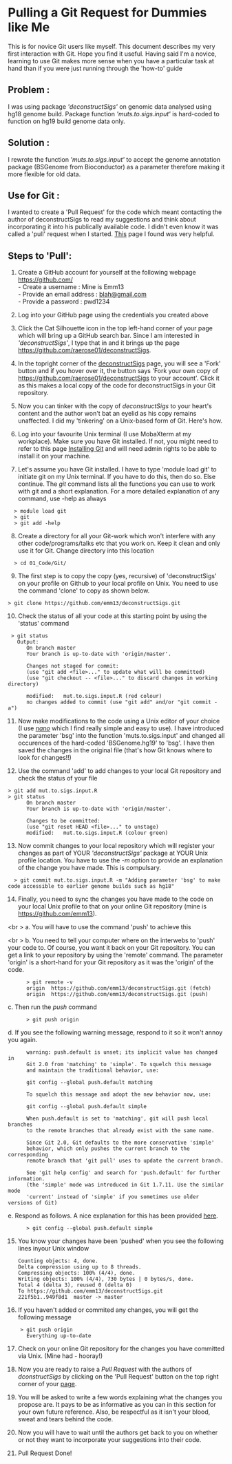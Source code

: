# Pulling a Git Request for Dummies like Me

This is for novice Git users like myself. This document describes my very first interaction with Git. Hope you find it useful. 
Having said I'm a novice, learning to use Git makes more sense when you have a particular task at hand than if you were just running through the 'how-to' guide

Problem :
---------
I was using package _'deconstructSigs'_ on genomic data analysed using hg18 genome build. Package function _'muts.to.sigs.input'_ is hard-coded to function on hg19 build genome data only. 

Solution : 
----------
I rewrote the function _'muts.to.sigs.input'_ to accept the genome annotation package (BSGenome from Bioconductor) as a parameter therefore making it more flexible for old data. 

Use for Git :
--------------
I wanted to create a 'Pull Request' for the code which meant contacting the author of deconstructSigs to read my suggestions and think about incorporating it into his publically available code. I didn't even know it was called a 'pull' request when I started. [This](http://kbroman.org/github_tutorial/pages/fork.html) page I found was very helpful.

Steps to 'Pull':
----------------
1. Create a GitHub account for yourself at the following webpage https://github.com/
  <br/>- Create a username : Mine is Emm13
  <br/>- Provide an email address : blah@gmail.com
  <br/>- Provide a password : pwd1234

2. Log into your GitHub page using the credentials you created above

3. Click the Cat Silhouette icon in the top left-hand corner of your page which will bring up a GitHub search bar. Since I am interested in _'deconstructSigs'_, I type that in and it brings up the page https://github.com/raerose01/deconstructSigs.

4. In the topright corner of the [deconstructSigs](https://github.com/raerose01/deconstructSigs) page, you will see a 'Fork' button and if you hover over it, the button says 'Fork your own copy of https://github.com/raerose01/deconstructSigs to your account'. Click it as this makes a local copy of the code for deconstructSigs in your Git repository.

5. Now you can tinker with the copy of _deconstructSigs_ to your heart's content and the author won't bat an eyelid as his copy remains unaffected. I did my 'tinkering' on a Unix-based form of Git. Here's how. 

6. Log into your favourite Unix terminal (I use MobaXterm  at my workplace). Make sure you have Git installed. If not, you might need to refer to this page [Installing Git](https://git-scm.com/book/en/v2/Getting-Started-Installing-Git) and will need admin rights to be able to install it on your machine. 

7. Let's assume you have Git installed. I have to type 'module load git' to initiate git on my Unix terminal. If you have to do this, then do so. Else continue. The _git_ command lists all the functions you can use to work with git and a short explanation. For a more detailed explanation of any command, use -help as always
  ```
    > module load git
    > git
    > git add -help
  ```

8. Create a directory for all your Git-work which won't interfere with any other code/programs/talks etc that you work on. Keep it clean and only use it for Git. Change directory into this location
  ```
    > cd 01_Code/Git/
  ```

9. The first step is to copy the copy (yes, recursive) of 'deconstructSigs' on your profile on Github to your local profile on Unix. You need to use the command 'clone' to copy as shown below. 
  ```  
  > git clone https://github.com/emm13/deconstructSigs.git
  ```    

10. Check the status of all your code at this starting point by using the 'status' command
  ```
   > git status
     Output:
        On branch master
        Your branch is up-to-date with 'origin/master'.
        
        Changes not staged for commit:
        (use "git add <file>..." to update what will be committed)
        (use "git checkout -- <file>..." to discard changes in working directory)
        
        modified:   mut.to.sigs.input.R (red colour)
        no changes added to commit (use "git add" and/or "git commit -a")
  ```

11. Now make modifications to the code using a Unix editor of your choice (I use [_nano_](https://www.nano-editor.org/) which I find really simple and easy to use). I have introduced the parameter 'bsg' into the function 'muts.to.sigs.input' and changed all occurences of the hard-coded 'BSGenome.hg19' to 'bsg'. I have then saved the changes in the original file (that's how Git knows where to look for changes!!)

12. Use the command 'add' to add changes to your local Git repository and check the status of your file
  ```  
  > git add mut.to.sigs.input.R
  > git status
        On branch master
        Your branch is up-to-date with 'origin/master'.
        
        Changes to be committed:
        (use "git reset HEAD <file>..." to unstage)
        modified:   mut.to.sigs.input.R (colour green)
  ```    
  
13. Now commit changes to your local repository which will register your changes as part of YOUR _'deconstructSigs'_ package at YOUR Unix profile location. You have to use the *-m* option to provide an explanation of the change you have made. This is compulsary. 
  ```
    > git commit mut.to.sigs.input.R -m "Adding parameter 'bsg' to make code accessible to earlier genome builds such as hg18"
  ```  
14. Finally, you need to sync the changes you have made to the code on your local Unix profile to that on your online Git repository (mine is https://github.com/emm13). 
  
  <br \>  a. You will have to use the command 'push' to achieve this
  
  <br \>  b. You need to tell your computer where on the interwebs to 'push' your code to. Of course, you want it back on your Git repository. You can get a link to your repository by using the 'remote' command. The parameter 'origin' is a short-hand for your Git repository as it was the 'origin' of the code. 
 
  ``` 
        > git remote -v
        origin  https://github.com/emm13/deconstructSigs.git (fetch)
        origin  https://github.com/emm13/deconstructSigs.git (push)
  ```
  
  c. Then run the _push_ command

  ```
        > git push origin
  ```
  
  d. If you see the following warning message, respond to it so it won't annoy you again. 
  ```
        warning: push.default is unset; its implicit value has changed in
        Git 2.0 from 'matching' to 'simple'. To squelch this message
        and maintain the traditional behavior, use:

        git config --global push.default matching

        To squelch this message and adopt the new behavior now, use:

        git config --global push.default simple

        When push.default is set to 'matching', git will push local branches
        to the remote branches that already exist with the same name.

        Since Git 2.0, Git defaults to the more conservative 'simple'
        behavior, which only pushes the current branch to the corresponding
        remote branch that 'git pull' uses to update the current branch.

        See 'git help config' and search for 'push.default' for further information.
        (the 'simple' mode was introduced in Git 1.7.11. Use the similar mode
        'current' instead of 'simple' if you sometimes use older versions of Git)
  ```
  e. Respond as follows. A nice explanation for this has been provided [here](http://stackoverflow.com/questions/13148066/warning-push-default-is-unset-its-implicit-value-is-changing-in-git-2-0). 
  ```
        > git config --global push.default simple
  ```
15. You know your changes have been 'pushed' when you see the following lines inyour Unix window
    ```
    Counting objects: 4, done.
    Delta compression using up to 8 threads.
    Compressing objects: 100% (4/4), done.
    Writing objects: 100% (4/4), 730 bytes | 0 bytes/s, done.
    Total 4 (delta 3), reused 0 (delta 0)
    To https://github.com/emm13/deconstructSigs.git
    221f5b1..949f8d1  master -> master
    ```
   
16. If you haven't added or commited any changes, you will get the following message
  ```
      > git push origin
        Everything up-to-date
  ```

17. Check on your online Git repository for the changes you have committed via Unix. (Mine had - hooray!)

18. Now you are ready to raise a _Pull Request_ with the authors of _dconstructSigs_ by clicking on the 'Pull Request' button on the top right corner of your [page](https://github.com/emm13/deconstructSigs).

19. You will be asked to write a few words explaining what the changes you propose are. It pays to be as informative as you can in this section for your own future reference. Also, be respectful as it isn't your blood, sweat and tears behind the code. 

20. Now you will have to wait until the authors get back to you on whether or not they want to incorporate your suggestions into their code. 

21. Pull Request Done!





